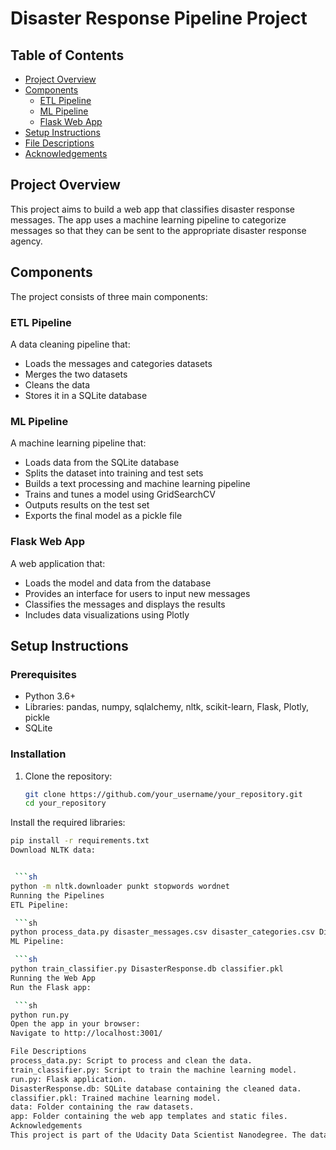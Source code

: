 # Disaster Response Pipeline Project

## Table of Contents
- [Project Overview](#project-overview)
- [Components](#components)
  - [ETL Pipeline](#etl-pipeline)
  - [ML Pipeline](#ml-pipeline)
  - [Flask Web App](#flask-web-app)
- [Setup Instructions](#setup-instructions)
- [File Descriptions](#file-descriptions)
- [Acknowledgements](#acknowledgements)

## Project Overview
This project aims to build a web app that classifies disaster response messages. The app uses a machine learning pipeline to categorize messages so that they can be sent to the appropriate disaster response agency.

## Components
The project consists of three main components:

### ETL Pipeline
A data cleaning pipeline that:
- Loads the messages and categories datasets
- Merges the two datasets
- Cleans the data
- Stores it in a SQLite database

### ML Pipeline
A machine learning pipeline that:
- Loads data from the SQLite database
- Splits the dataset into training and test sets
- Builds a text processing and machine learning pipeline
- Trains and tunes a model using GridSearchCV
- Outputs results on the test set
- Exports the final model as a pickle file

### Flask Web App
A web application that:
- Loads the model and data from the database
- Provides an interface for users to input new messages
- Classifies the messages and displays the results
- Includes data visualizations using Plotly

## Setup Instructions

### Prerequisites
- Python 3.6+
- Libraries: pandas, numpy, sqlalchemy, nltk, scikit-learn, Flask, Plotly, pickle
- SQLite

### Installation
1. Clone the repository:
   ```sh
   git clone https://github.com/your_username/your_repository.git
   cd your_repository
Install the required libraries:

  ```sh
  pip install -r requirements.txt
  Download NLTK data:


   ```sh
  python -m nltk.downloader punkt stopwords wordnet
  Running the Pipelines
  ETL Pipeline:

   ```sh
  python process_data.py disaster_messages.csv disaster_categories.csv DisasterResponse.db
  ML Pipeline:

   ```sh
  python train_classifier.py DisasterResponse.db classifier.pkl
  Running the Web App
  Run the Flask app:

   ```sh
  python run.py
  Open the app in your browser:
  Navigate to http://localhost:3001/

File Descriptions
process_data.py: Script to process and clean the data.
train_classifier.py: Script to train the machine learning model.
run.py: Flask application.
DisasterResponse.db: SQLite database containing the cleaned data.
classifier.pkl: Trained machine learning model.
data: Folder containing the raw datasets.
app: Folder containing the web app templates and static files.
Acknowledgements
This project is part of the Udacity Data Scientist Nanodegree. The datasets used in this project are provided by Figure Eight.
